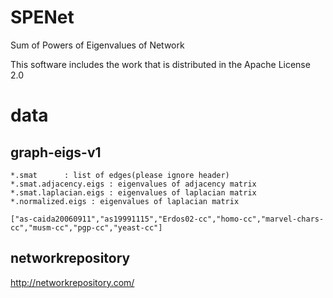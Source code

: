 # SPENet

Sum of Powers of Eigenvalues of Network

This software includes the work that is distributed in the Apache License 2.0

# data

## graph-eigs-v1

```
*.smat      : list of edges(please ignore header)
*.smat.adjacency.eigs : eigenvalues of adjacency matrix
*.smat.laplacian.eigs : eigenvalues of laplacian matrix
*.normalized.eigs : eigenvalues of laplacian matrix

["as-caida20060911","as19991115","Erdos02-cc","homo-cc","marvel-chars-cc","musm-cc","pgp-cc","yeast-cc"]
```

## networkrepository

http://networkrepository.com/
